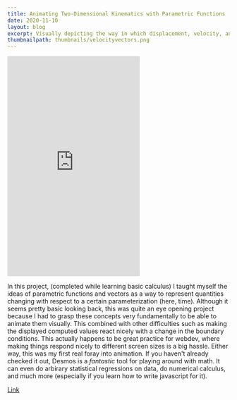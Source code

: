 ```yaml
---
title: Animating Two-Dimensional Kinematics with Parametric Functions
date: 2020-11-10
layout: blog
excerpt: Visually depicting the way in which displacement, velocity, and acceleration vectors vary in a gravitational field without air resistance.
thumbnailpath: thumbnails/velocityvectors.png
---
```


<div class="flex justify-center"><iframe title="Interactive Embed of the Desmos Calculator" src="https://www.desmos.com/calculator/u1jibstt11?embed" height="500" class="w-full border-2 rounded-md " frameborder=0></iframe></div>

In this project, (completed while learning basic calculus) I taught myself the ideas of parametric functions and vectors as a way to represent quantities changing with respect to a certain parameterization (here, time). Although it seems pretty basic looking back, this was quite an eye opening project because I had to grasp these concepts very fundamentally to be able to animate them visually. This combined with other difficulties such as making the displayed computed values react nicely with a change in the boundary conditions. This actually happens to be great practice for webdev, where making things respond nicely to different screen sizes is a big hassle. Either way, this was my first real foray into animation. If you haven't already checked it out, Desmos is a _fantastic_ tool for playing around with math. It can even do arbirary statistical regressions on data, do numerical calculus, and much more (especially if you learn how to write javascript for it).

<a class="underline bold text-2xl" href="https://www.desmos.com/calculator/u1jibstt11">Link</a>
